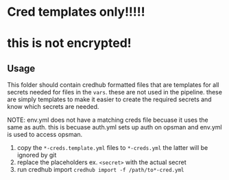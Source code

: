# Cred templates only!!!!!
# this is not encrypted!

## Usage

This folder should contain credhub formatted files that are templates for all secrets needed for files in the `vars`. these are not used in the pipeline. these are simply templates to make it easier to create the required secrets and know which secrets are needed.

NOTE: env.yml does not have a matching creds file becuase it uses the same as auth. this is becuase auth.yml sets up auth on opsman and env.yml is used to access opsman.

1. copy the `*-creds.template.yml` files to `*-creds.yml` the latter will be ignored by git
2. replace the placeholders  ex. `<secret>`  with the actual secret
3. run credhub import `credhub import -f /path/to*-cred.yml`